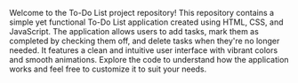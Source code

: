 Welcome to the To-Do List project repository! This repository contains a simple yet functional To-Do List application created using HTML, CSS, and JavaScript. The application allows users to add tasks, mark them as completed by checking them off, and delete tasks when they're no longer needed. It features a clean and intuitive user interface with vibrant colors and smooth animations. Explore the code to understand how the application works and feel free to customize it to suit your needs.
